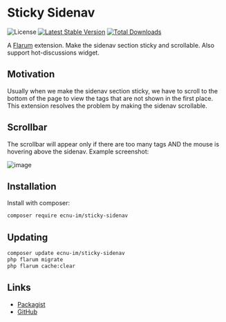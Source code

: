 # Sticky Sidenav

![License](https://img.shields.io/badge/license-MIT-blue.svg) [![Latest Stable Version](https://img.shields.io/packagist/v/ecnu-im/sticky-sidenav.svg)](https://packagist.org/packages/ecnu-im/sticky-sidenav) [![Total Downloads](https://img.shields.io/packagist/dt/ecnu-im/sticky-sidenav.svg)](https://packagist.org/packages/ecnu-im/sticky-sidenav)

A [Flarum](http://flarum.org) extension. Make the sidenav section sticky and scrollable. Also support hot-discussions widget.

## Motivation

Usually when we make the sidenav section sticky, we have to scroll to the bottom of the page to view the tags that are not shown in the first place. This extension resolves the problem by making the sidenav scrollable.

## Scrollbar

The scrollbar will appear only if there are too many tags AND the mouse is hovering above the sidenav. Example screenshot:

![image](https://user-images.githubusercontent.com/32540679/162741325-5e3bdc75-424e-49ff-ae8f-8756a2d15a39.png)

## Installation

Install with composer:

```sh
composer require ecnu-im/sticky-sidenav
```

## Updating

```sh
composer update ecnu-im/sticky-sidenav
php flarum migrate
php flarum cache:clear
```

## Links

- [Packagist](https://packagist.org/packages/ecnu-im/sticky-sidenav)
- [GitHub](https://github.com/ECNU-Forum/sticky-sidenav)
